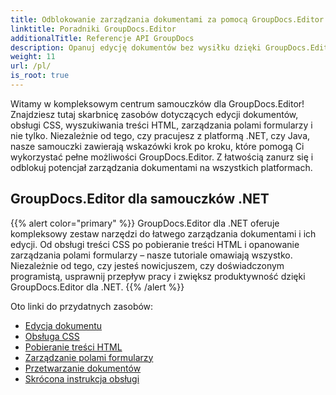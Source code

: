 ```yaml
---
title: Odblokowanie zarządzania dokumentami za pomocą GroupDocs.Editor
linktitle: Poradniki GroupDocs.Editor
additionalTitle: Referencje API GroupDocs
description: Opanuj edycję dokumentów bez wysiłku dzięki GroupDocs.Editor dla .NET i Java. Usprawnij przepływ pracy, zarządzaj CSS, pobieraj zawartość HTML i nie tylko!
weight: 11
url: /pl/
is_root: true
---
```


Witamy w kompleksowym centrum samouczków dla GroupDocs.Editor! Znajdziesz tutaj skarbnicę zasobów dotyczących edycji dokumentów, obsługi CSS, wyszukiwania treści HTML, zarządzania polami formularzy i nie tylko. Niezależnie od tego, czy pracujesz z platformą .NET, czy Java, nasze samouczki zawierają wskazówki krok po kroku, które pomogą Ci wykorzystać pełne możliwości GroupDocs.Editor. Z łatwością zanurz się i odblokuj potencjał zarządzania dokumentami na wszystkich platformach.


## GroupDocs.Editor dla samouczków .NET
{{% alert color="primary" %}}
GroupDocs.Editor dla .NET oferuje kompleksowy zestaw narzędzi do łatwego zarządzania dokumentami i ich edycji. Od obsługi treści CSS po pobieranie treści HTML i opanowanie zarządzania polami formularzy – nasze tutoriale omawiają wszystko. Niezależnie od tego, czy jesteś nowicjuszem, czy doświadczonym programistą, usprawnij przepływ pracy i zwiększ produktywność dzięki GroupDocs.Editor dla .NET.
{{% /alert %}}

Oto linki do przydatnych zasobów:
 
- [Edycja dokumentu](./net/document-editing/)
- [Obsługa CSS](./net/css-handling/)
- [Pobieranie treści HTML](./net/html-content-retrieval/)
- [Zarządzanie polami formularzy](./net/form-field-management/)
- [Przetwarzanie dokumentów](./net/document-processing/)
- [Skrócona instrukcja obsługi](./net/quick-start-guide/)